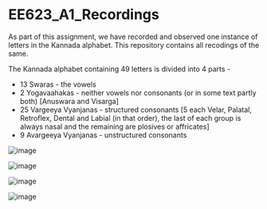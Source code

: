 # EE623_A1_Recordings

As part of this assignment, we have recorded and observed one instance of letters in the Kannada alphabet. This repository contains all recodings of the same. 

The Kannada alphabet containing 49 letters is divided into 4 parts -
  * 13 Swaras - the vowels
  * 2 Yogavaahakas - neither vowels nor consonants (or in some text partly both) [Anuswara and Visarga]
  * 25 Vargeeya Vyanjanas - structured consonants [5 each Velar, Palatal, Retroflex, Dental and Labial (in that order), the last of each group is always nasal and the remaining are plosives or affricates]
  * 9 Avargeeya Vyanjanas - unstructured consonants

![image](https://github.com/user-attachments/assets/29242eee-b662-4a30-98f3-9ab8f2e03ced)

![image](https://github.com/user-attachments/assets/f3cdf1ec-568e-4f2a-999a-df208f22d4ec)

![image](https://github.com/user-attachments/assets/9a81c923-785f-48cf-8483-2dadb0f96285)

![image](https://github.com/user-attachments/assets/7b9caf0d-8d8a-4755-b229-cb3018bcdfce)



